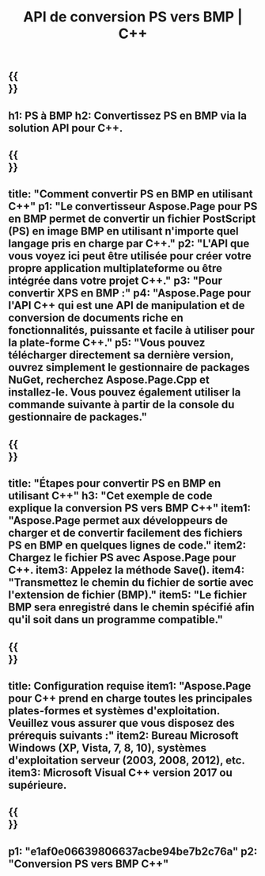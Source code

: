 ﻿---
translation: true
template: /_templates/_conversion-child-cpp.md
title: API de conversion PS vers BMP | C++
url: /cpp/conversion/ps-to-bmp/
description: Conversion PS en BMP fournie par Aspose.Page pour la solution API C++. Fonctionne dans l'environnement d'exécution C++ pour Windows 32 bits, Windows 64 bits et Linux 64 bits.
informat: PS
outformat: BMP
otherformats: XPS EPS
---

{{<section banner>}}
---
h1: PS à BMP
h2: Convertissez PS en BMP via la solution API pour C++.
---

{{<section overview>}}
---
title: "Comment convertir PS en BMP en utilisant C++"
p1: "Le convertisseur Aspose.Page pour PS en BMP permet de convertir un fichier PostScript (PS) en image BMP en utilisant n'importe quel langage pris en charge par C++."
p2: "L'API que vous voyez ici peut être utilisée pour créer votre propre application multiplateforme ou être intégrée dans votre projet C++."
p3: "Pour convertir XPS en BMP :"
p4: "Aspose.Page pour l'API C++ qui est une API de manipulation et de conversion de documents riche en fonctionnalités, puissante et facile à utiliser pour la plate-forme C++."
p5: "Vous pouvez télécharger directement sa dernière version, ouvrez simplement le gestionnaire de packages NuGet, recherchez Aspose.Page.Cpp et installez-le. Vous pouvez également utiliser la commande suivante à partir de la console du gestionnaire de packages."
---

{{<section feature1>}}
---
title: "Étapes pour convertir PS en BMP en utilisant C++"
h3: "Cet exemple de code explique la conversion PS vers BMP C++"
item1: "Aspose.Page permet aux développeurs de charger et de convertir facilement des fichiers PS en BMP en quelques lignes de code."
item2: Chargez le fichier PS avec Aspose.Page pour C++.
item3: Appelez la méthode Save().
item4: "Transmettez le chemin du fichier de sortie avec l'extension de fichier (BMP)."
item5: "Le fichier BMP sera enregistré dans le chemin spécifié afin qu'il soit dans un programme compatible."
---

{{<section feature2>}}
---
title: Configuration requise
item1: "Aspose.Page pour C++ prend en charge toutes les principales plates-formes et systèmes d'exploitation. Veuillez vous assurer que vous disposez des prérequis suivants :"
item2: Bureau Microsoft Windows (XP, Vista, 7, 8, 10), systèmes d'exploitation serveur (2003, 2008, 2012), etc.
item3: Microsoft Visual C++ version 2017 ou supérieure.
---

{{<section gist>}}
---
p1: "e1af0e06639806637acbe94be7b2c76a"
p2: "Conversion PS vers BMP C++"
---
